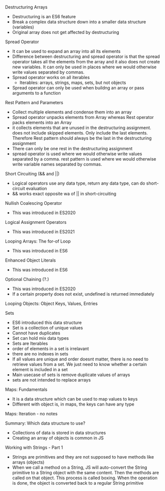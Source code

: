 Destructuring Arrays
- Destructuring is an ES6 feature
- Break a complex data structure down into a smaller data structure (variables)
- Original array does not get affected by destructuring

Spread Operator
- It can be used to expand an array into all its elements
- Difference between destructuring and spread operator is that the spread operator takes all the elements from the array and it also does not create new variables. It can only be used in places where we would otherwise write values separated by commas.
- Spread operator works on all iterables
  - Iterables: arrays, strings, maps, sets, but not objects
- Spread operator can only be used when buildng an array or pass arguments to a function

Rest Pattern and Parameters
- Collect multiple elements and condense them into an array
- Spread operator unpacks elements from Array whereas Rest operator packs elements into an Array
- it collects elements that are unused in the destructuring assignment. does not include skipped elements. Only include the last elements. Therefore Rest pattern should always be the last in the destructuring assignment
- There can only be one rest in the destructuring assignment
- spread operator is used where we would otherwise write values separated by a comma. rest pattern is used where we would otherwise write variable names separated by commas.

Short Circuiting (&& and ||)
- Logical operators use any data type, return any data type, can do short-circuit evaluation 
- && works exact opposite wa of || in short-circuiting

Nullish Coalescing Operator
- This was introduced in ES2020

Logical Assignment Operators
- This was introduced in ES2021

Looping Arrays: The for-of Loop
- This was introduced in ES6

Enhanced Object Literals
- This was introduced in ES6

Optional Chaining (?.)
- This was introduced in ES2020
- If a certain property does not exist, undefined is returned immediately

Looping Objects: Object Keys, Values, Entries

Sets
- ES6 introduced this data structure
- Set is a collection of unique values
- Cannot have duplicates
- Set can hold mix data types
- Sets are Iterables
- order of elements in a set is irrelavant
- there are no indexes in sets
- If all values are unique and order doesnt matter, there is no need to retrieve values from a set. We just need to know whether a certain element is included in a set
- Main usecase of sets is remove duplicate values of arrays
- sets are not intended to replace arrays

Maps: Fundamentals
- It is a data structure which can be used to map values to keys
- Different with object is, in maps, the keys can have any type

Maps: Iteration - no notes

Summary: Which data structure to use?
- Collections of data is stored in data structures
- Creating an array of objects is common in JS

Working with Strings - Part 1
- Strings are primitives and they are not supposed to have methods like arrays (objects)
- When we call a method on a String, JS will auto-convert the String primitive to a String object with the same content. Then the methods are called on that object. This process is called boxing. When the operation is done, the object is converted back to a regular String primitive

